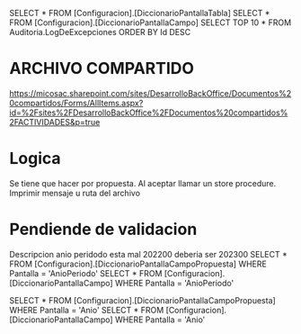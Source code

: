 SELECT * FROM [Configuracion].[DiccionarioPantallaTabla]
SELECT * FROM [Configuracion].[DiccionarioPantallaCampo]
SELECT TOP 10 * FROM Auditoria.LogDeExcepciones ORDER BY Id DESC


# ARCHIVO COMPARTIDO
https://micosac.sharepoint.com/sites/DesarrolloBackOffice/Documentos%20compartidos/Forms/AllItems.aspx?id=%2Fsites%2FDesarrolloBackOffice%2FDocumentos%20compartidos%2FACTIVIDADES&p=true

# Logica
Se tiene que hacer por propuesta.
Al aceptar llamar un store procedure.
Imprimir mensaje u ruta del archivo


# Pendiende  de validacion
Descripcion anio peridodo esta mal 202200 deberia ser 202300
SELECT * FROM [Configuracion].[DiccionarioPantallaCampoPropuesta] WHERE Pantalla = 'AnioPeriodo'
SELECT * FROM [Configuracion].[DiccionarioPantallaCampo] WHERE Pantalla = 'AnioPeriodo'

SELECT * FROM [Configuracion].[DiccionarioPantallaCampoPropuesta] WHERE Pantalla = 'Anio'
SELECT * FROM [Configuracion].[DiccionarioPantallaCampo] WHERE Pantalla = 'Anio'